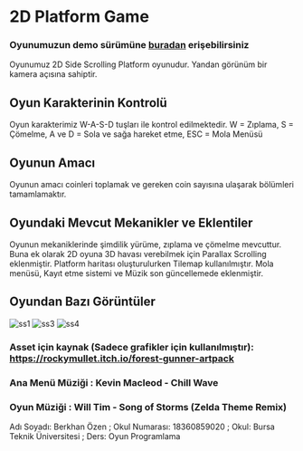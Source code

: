 # 2D Platform Game
### Oyunumuzun demo sürümüne [buradan](https://berkhanozen.itch.io/2dplatform-schoolproject) erişebilirsiniz
Oyunumuz 2D Side Scrolling Platform oyunudur. Yandan görünüm bir kamera açısına sahiptir. 
## Oyun Karakterinin Kontrolü
Oyun karakterimiz W-A-S-D tuşları ile kontrol edilmektedir.
W = Zıplama, S = Çömelme, A ve D = Sola ve sağa hareket etme, ESC = Mola Menüsü
## Oyunun Amacı 
Oyunun amacı coinleri toplamak ve gereken coin sayısına ulaşarak bölümleri tamamlamaktır.

## Oyundaki Mevcut Mekanikler ve Eklentiler
Oyunun mekaniklerinde şimdilik yürüme, zıplama ve çömelme mevcuttur. Buna ek olarak 2D oyuna 3D havası verebilmek için Parallax Scrolling eklenmiştir. Platform haritası oluşturulurken Tilemap kullanılmıştır. Mola menüsü, Kayıt etme sistemi ve Müzik son güncellemede eklenmiştir.
## Oyundan Bazı Görüntüler
![ss1](https://github.com/zulaltak/2DPlatform_SchoolProject-1/blob/main/ss/ss1.jpeg)
![ss3](https://github.com/zulaltak/2DPlatform_SchoolProject-1/blob/main/ss/ss3.jpeg)
![ss4](https://github.com/zulaltak/2DPlatform_SchoolProject-1/blob/main/ss/ss4.jpeg)
### Asset için kaynak (Sadece grafikler için kullanılmıştır): https://rockymullet.itch.io/forest-gunner-artpack
### Ana Menü Müziği : Kevin Macleod - Chill Wave
### Oyun Müziği : Will Tim - Song of Storms (Zelda Theme Remix)

Adı Soyadı: Berkhan Özen ;
Okul Numarası: 18360859020 ;
Okul: Bursa Teknik Üniversitesi ;
Ders: Oyun Programlama

